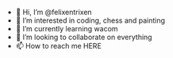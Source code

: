 - 👋 Hi, I’m @felixentrixen
- 👀 I’m interested in coding, chess and painting
- 🌱 I’m currently learning wacom
- 💞️ I’m looking to collaborate on everything
- 📫 How to reach me HERE

<!---
felixentrixen/felixentrixen is a ✨ special ✨ repository because its `README.md` (this file) appears on your GitHub profile.
You can click the Preview link to take a look at your changes.
--->
